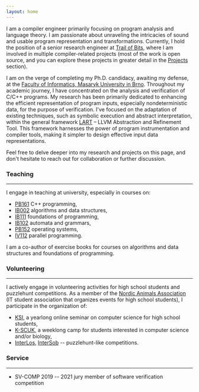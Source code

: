 ```yaml
---
layout: home
---
```


I am a compiler engineer primarily focusing on program analysis and language
theory. I am passionate about unraveling the intricacies of sound and usable
program representation and transformations. Currently, I hold the position of a
senior research engineer at [Trail of Bits](https://www.trailofbits.com/), where
I am involved in multiple compiler-related projects (most of the work is open
source, and you can explore these projects in greater detail in the
[Projects](https://xlauko.github.io/pages/projects) section).

I am on the verge of completing my Ph.D. candidacy, awaiting my defense, at the
[Faculty of Informatics, Masaryk University in Brno](https://www.fi.muni.cz/).
Throughout my academic journey, I have concentrated on the analysis and
verification of C/C++ programs. My research has been primarily dedicated to
enhancing the efficient representation of program inputs, especially
nondeterministic data, for the purpose of verification. I've focused on the
adaptation of existing techniques, such as symbolic execution and abstract
interpretation, within the general framework [LART](https://github.com/xlauko/lart) – LLVM Abstraction and
Refinement Tool. This framework harnesses the power of program instrumentation
and compiler tools, making it simpler to design effective input data
representations.

Feel free to delve deeper into my research and projects on this page, and don't
hesitate to reach out for collaboration or further discussion.

### Teaching

---

I engage in teaching at university, especially in courses on:

- [PB161](https://is.muni.cz/course/fi/jaro2021/PB161?lang=en) C++ programming,
- [IB002](https://is.muni.cz/predmet/fi/jaro2020/IB002?lang=en) algorithms and data structures,
- [IB111](https://is.muni.cz/predmet/fi/podzim2020/IB111?lang=en) foundations of programming,
- [IB102](https://is.muni.cz/predmet/fi/podzim2011/IB102?lang=en) automata and grammars,
- [PB152](https://is.muni.cz/predmet/fi/jaro2021/PB152CV?lang=en) operating systems,
- [IV112](https://is.muni.cz/predmet/fi/podzim2013/IV112?lang=en) parallel programming.

I am a co-author of exercise books for courses on algorithms and data structures and foundations of programming.

### Volunteering

---

I actively engage in volunteering activities for high school students and puzzlehunt competitions.
As a member of the [Nordic Animals Association](https://zverinec.fi.muni.cz/) (IT student association that organizes events for high school students), I participate in the organization of:

- [KSI](https://ksi.fi.muni.cz/), a yearlong online seminar on computer science for high school students,
- [K-SCUK](https://kscuk.fi.muni.cz/), a weeklong camp for students interested in computer science and/or biology,
- [InterLos](https://interlos.fi.muni.cz/), [InterSob](https://intersob.math.muni.cz/) -- puzzlehunt-like competitions.

### Service

---

- SV-COMP 2019 -- 2021 jury member of software verification competition
